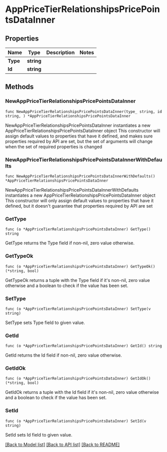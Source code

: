 # AppPriceTierRelationshipsPricePointsDataInner

## Properties

Name | Type | Description | Notes
------------ | ------------- | ------------- | -------------
**Type** | **string** |  | 
**Id** | **string** |  | 

## Methods

### NewAppPriceTierRelationshipsPricePointsDataInner

`func NewAppPriceTierRelationshipsPricePointsDataInner(type_ string, id string, ) *AppPriceTierRelationshipsPricePointsDataInner`

NewAppPriceTierRelationshipsPricePointsDataInner instantiates a new AppPriceTierRelationshipsPricePointsDataInner object
This constructor will assign default values to properties that have it defined,
and makes sure properties required by API are set, but the set of arguments
will change when the set of required properties is changed

### NewAppPriceTierRelationshipsPricePointsDataInnerWithDefaults

`func NewAppPriceTierRelationshipsPricePointsDataInnerWithDefaults() *AppPriceTierRelationshipsPricePointsDataInner`

NewAppPriceTierRelationshipsPricePointsDataInnerWithDefaults instantiates a new AppPriceTierRelationshipsPricePointsDataInner object
This constructor will only assign default values to properties that have it defined,
but it doesn't guarantee that properties required by API are set

### GetType

`func (o *AppPriceTierRelationshipsPricePointsDataInner) GetType() string`

GetType returns the Type field if non-nil, zero value otherwise.

### GetTypeOk

`func (o *AppPriceTierRelationshipsPricePointsDataInner) GetTypeOk() (*string, bool)`

GetTypeOk returns a tuple with the Type field if it's non-nil, zero value otherwise
and a boolean to check if the value has been set.

### SetType

`func (o *AppPriceTierRelationshipsPricePointsDataInner) SetType(v string)`

SetType sets Type field to given value.


### GetId

`func (o *AppPriceTierRelationshipsPricePointsDataInner) GetId() string`

GetId returns the Id field if non-nil, zero value otherwise.

### GetIdOk

`func (o *AppPriceTierRelationshipsPricePointsDataInner) GetIdOk() (*string, bool)`

GetIdOk returns a tuple with the Id field if it's non-nil, zero value otherwise
and a boolean to check if the value has been set.

### SetId

`func (o *AppPriceTierRelationshipsPricePointsDataInner) SetId(v string)`

SetId sets Id field to given value.



[[Back to Model list]](../README.md#documentation-for-models) [[Back to API list]](../README.md#documentation-for-api-endpoints) [[Back to README]](../README.md)


